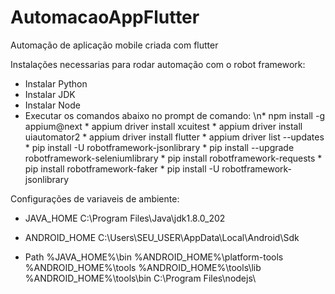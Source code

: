 # AutomacaoAppFlutter
Automação de aplicação mobile criada com flutter


Instalações necessarias para rodar automação com o robot framework: 

* Instalar Python
* Instalar JDK
* Instalar Node
* Executar os comandos abaixo no prompt de comando:
        \n* npm install -g appium@next
        * appium driver install xcuitest
        * appium driver install uiautomator2
        * appium driver install flutter
        * appium driver list --updates
        * pip install -U robotframework-jsonlibrary
        * pip install --upgrade robotframework-seleniumlibrary
        * pip install robotframework-requests
        * pip install robotframework-faker
        * pip install -U robotframework-jsonlibrary


Configurações de variaveis de ambiente: 

* JAVA_HOME
  C:\Program Files\Java\jdk1.8.0_202

* ANDROID_HOME
  C:\Users\SEU_USER\AppData\Local\Android\Sdk

* Path
  %JAVA_HOME%\bin
  %ANDROID_HOME%\platform-tools
  %ANDROID_HOME%\tools
  %ANDROID_HOME%\tools\lib
  %ANDROID_HOME%\tools\bin
  C:\Program Files\nodejs\

